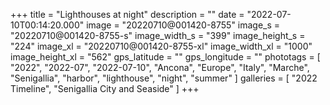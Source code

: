+++
title = "Lighthouses at night"
description = ""
date = "2022-07-10T00:14:20.000"
image = "20220710@001420-8755"
image_s = "20220710@001420-8755-s"
image_width_s = "399"
image_height_s = "224"
image_xl = "20220710@001420-8755-xl"
image_width_xl = "1000"
image_height_xl = "562"
gps_latitude = ""
gps_longitude = ""
phototags = [ "2022", "2022-07", "2022-07-10", "Ancona", "Europe", "Italy", "Marche", "Senigallia", "harbor", "lighthouse", "night", "summer" ]
galleries = [ "2022 Timeline", "Senigallia City and Seaside" ]
+++
